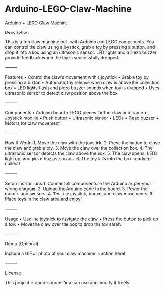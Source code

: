 # Arduino-LEGO-Claw-Machine
Arduino + LEGO Claw Machine

Description

This is a fun claw machine built with Arduino and LEGO components. You can control the claw using a joystick, grab a toy by pressing a button, and drop it into a box using an ultrasonic sensor. LED lights and a piezo buzzer provide feedback when the toy is successfully dropped.

⸻

Features
	•	Control the claw’s movement with a joystick
	•	Grab a toy by pressing a button
	•	Automatic toy release when claw is above the collection box
	•	LED lights flash and piezo buzzer sounds when toy is dropped
	•	Uses ultrasonic sensor to detect claw position above the box

⸻

Components
	•	Arduino board
	•	LEGO pieces for the claw and frame
	•	Joystick module
	•	Push button
	•	Ultrasonic sensor
	•	LEDs
	•	Piezo buzzer
	•	Motors for claw movement

⸻

How It Works
	1.	Move the claw with the joystick.
	2.	Press the button to close the claw and grab a toy.
	3.	Move the claw over the collection box.
	4.	The ultrasonic sensor detects the claw above the box.
	5.	The claw opens, LEDs light up, and piezo buzzer sounds.
	6.	The toy falls into the box, ready to collect!

⸻

Setup Instructions
	1.	Connect all components to the Arduino as per your wiring diagram.
	2.	Upload the Arduino code to the board.
	3.	Power the motors and sensors.
	4.	Test the joystick, button, and claw movements.
	5.	Place toys in the claw area and enjoy!

⸻

Usage
	•	Use the joystick to navigate the claw.
	•	Press the button to pick up a toy.
	•	Move the claw over the box to drop the toy safely.

⸻

Demo (Optional)

Include a GIF or photo of your claw machine in action here!

⸻

License

This project is open-source. You can use and modify it freely.
